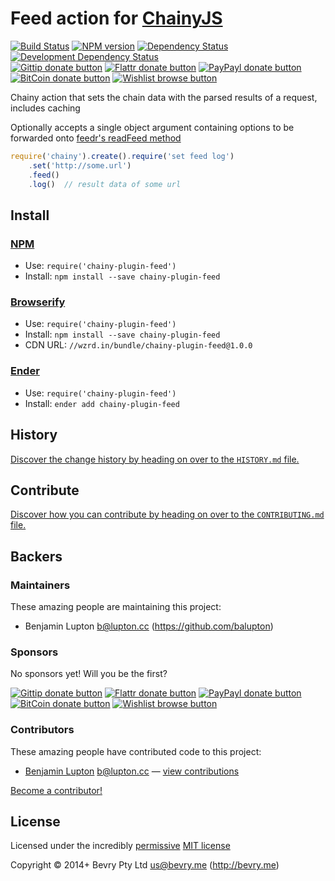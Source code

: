 
<!-- TITLE/ -->

# Feed action for [ChainyJS](http://chainyjs.org)

<!-- /TITLE -->


<!-- BADGES/ -->

[![Build Status](http://img.shields.io/travis-ci/chainy-plugins/chainy-plugin-feed.png?branch=master)](http://travis-ci.org/chainy-plugins/chainy-plugin-feed "Check this project's build status on TravisCI")
[![NPM version](http://badge.fury.io/js/chainy-plugin-feed.png)](https://npmjs.org/package/chainy-plugin-feed "View this project on NPM")
[![Dependency Status](https://david-dm.org/chainy-plugins/feed.png?theme=shields.io)](https://david-dm.org/chainy-plugins/feed)
[![Development Dependency Status](https://david-dm.org/chainy-plugins/feed/dev-status.png?theme=shields.io)](https://david-dm.org/chainy-plugins/feed#info=devDependencies)<br/>
[![Gittip donate button](http://img.shields.io/gittip/bevry.png)](https://www.gittip.com/bevry/ "Donate weekly to this project using Gittip")
[![Flattr donate button](http://img.shields.io/flattr/donate.png?color=yellow)](http://flattr.com/thing/344188/balupton-on-Flattr "Donate monthly to this project using Flattr")
[![PayPayl donate button](http://img.shields.io/paypal/donate.png?color=yellow)](https://www.paypal.com/cgi-bin/webscr?cmd=_s-xclick&hosted_button_id=QB8GQPZAH84N6 "Donate once-off to this project using Paypal")
[![BitCoin donate button](http://img.shields.io/bitcoin/donate.png?color=yellow)](https://coinbase.com/checkouts/9ef59f5479eec1d97d63382c9ebcb93a "Donate once-off to this project using BitCoin")
[![Wishlist browse button](http://img.shields.io/wishlist/browse.png?color=yellow)](http://amzn.com/w/2F8TXKSNAFG4V "Buy an item on our wishlist for us")

<!-- /BADGES -->


<!-- CHAINY_DOCUMENTATION/ -->

<!-- DESCRIPTION/ -->

Chainy action that sets the chain data with the parsed results of a request, includes caching

<!-- /DESCRIPTION -->


Optionally accepts a single object argument containing options to be forwarded onto [feedr's readFeed method](https://github.com/bevry/feedr#configuration)

``` javascript
require('chainy').create().require('set feed log')
	.set('http://some.url')
	.feed()
	.log()  // result data of some url
```

<!-- /CHAINY_DOCUMENTATION -->


<!-- INSTALL/ -->

## Install

### [NPM](http://npmjs.org/)
- Use: `require('chainy-plugin-feed')`
- Install: `npm install --save chainy-plugin-feed`

### [Browserify](http://browserify.org/)
- Use: `require('chainy-plugin-feed')`
- Install: `npm install --save chainy-plugin-feed`
- CDN URL: `//wzrd.in/bundle/chainy-plugin-feed@1.0.0`

### [Ender](http://ender.jit.su/)
- Use: `require('chainy-plugin-feed')`
- Install: `ender add chainy-plugin-feed`

<!-- /INSTALL -->


<!-- HISTORY/ -->

## History
[Discover the change history by heading on over to the `HISTORY.md` file.](https://github.com/chainy-plugins/chainy-plugin-feed/blob/master/HISTORY.md#files)

<!-- /HISTORY -->


<!-- CONTRIBUTE/ -->

## Contribute

[Discover how you can contribute by heading on over to the `CONTRIBUTING.md` file.](https://github.com/chainy-plugins/chainy-plugin-feed/blob/master/CONTRIBUTING.md#files)

<!-- /CONTRIBUTE -->


<!-- BACKERS/ -->

## Backers

### Maintainers

These amazing people are maintaining this project:

- Benjamin Lupton <b@lupton.cc> (https://github.com/balupton)

### Sponsors

No sponsors yet! Will you be the first?

[![Gittip donate button](http://img.shields.io/gittip/bevry.png)](https://www.gittip.com/bevry/ "Donate weekly to this project using Gittip")
[![Flattr donate button](http://img.shields.io/flattr/donate.png?color=yellow)](http://flattr.com/thing/344188/balupton-on-Flattr "Donate monthly to this project using Flattr")
[![PayPayl donate button](http://img.shields.io/paypal/donate.png?color=yellow)](https://www.paypal.com/cgi-bin/webscr?cmd=_s-xclick&hosted_button_id=QB8GQPZAH84N6 "Donate once-off to this project using Paypal")
[![BitCoin donate button](http://img.shields.io/bitcoin/donate.png?color=yellow)](https://coinbase.com/checkouts/9ef59f5479eec1d97d63382c9ebcb93a "Donate once-off to this project using BitCoin")
[![Wishlist browse button](http://img.shields.io/wishlist/browse.png?color=yellow)](http://amzn.com/w/2F8TXKSNAFG4V "Buy an item on our wishlist for us")

### Contributors

These amazing people have contributed code to this project:

- [Benjamin Lupton](https://github.com/balupton) <b@lupton.cc> — [view contributions](https://github.com/chainy-plugins/feed/commits?author=balupton)

[Become a contributor!](https://github.com/chainy-plugins/chainy-plugin-feed/blob/master/CONTRIBUTING.md#files)

<!-- /BACKERS -->


<!-- LICENSE/ -->

## License

Licensed under the incredibly [permissive](http://en.wikipedia.org/wiki/Permissive_free_software_licence) [MIT license](http://creativecommons.org/licenses/MIT/)

Copyright &copy; 2014+ Bevry Pty Ltd <us@bevry.me> (http://bevry.me)

<!-- /LICENSE -->


